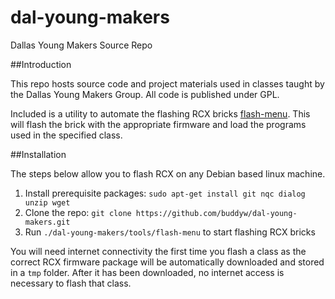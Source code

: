 # dal-young-makers
Dallas Young Makers Source Repo

##Introduction

This repo hosts source code and project materials used in classes taught by the Dallas Young Makers Group.  All code is published under GPL.

Included is a utility to automate the flashing RCX bricks [flash-menu](../master/tools/flash-menu).  This will flash the brick with the appropriate firmware and load the programs used in the specified class.


##Installation

The steps below allow you to flash RCX on any Debian based linux machine.

1. Install prerequisite packages: `sudo apt-get install git nqc dialog unzip wget`
2. Clone the repo: `git clone https://github.com/buddyw/dal-young-makers.git`
3. Run `./dal-young-makers/tools/flash-menu` to start flashing RCX bricks

You will need internet connectivity the first time you flash a class as the correct RCX firmware package will be automatically downloaded and stored in a `tmp` folder. After it has been downloaded, no internet access is necessary to flash that class.

